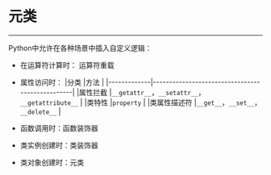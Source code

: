 # 元类

--------------------------------------------------------------------------------
Python中允许在各种场景中插入自定义逻辑：

+ 在运算符计算时： 运算符重载

+ 属性访问时：
|分类		  |方法 |
|-------------|-------------------------------------------------|
|属性拦截     |`__getattr__`，`__setattr__`，`__getattribute__` |
|类特性       |`property`										|
|类属性描述符 |`__get__`，`__set__`，`__delete__`				|

+ 函数调用时：函数装饰器

+ 类实例创建时：类装饰器

+ 类对象创建时：元类



